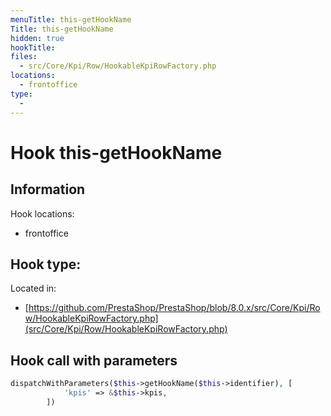 ```yaml
---
menuTitle: this-getHookName
Title: this-getHookName
hidden: true
hookTitle: 
files:
  - src/Core/Kpi/Row/HookableKpiRowFactory.php
locations:
  - frontoffice
type:
  - 
---
```


# Hook this-getHookName

## Information

Hook locations: 
  - frontoffice

Hook type: 
  - 

Located in: 
  - [https://github.com/PrestaShop/PrestaShop/blob/8.0.x/src/Core/Kpi/Row/HookableKpiRowFactory.php](src/Core/Kpi/Row/HookableKpiRowFactory.php)

## Hook call with parameters

```php
dispatchWithParameters($this->getHookName($this->identifier), [
            'kpis' => &$this->kpis,
        ])
```